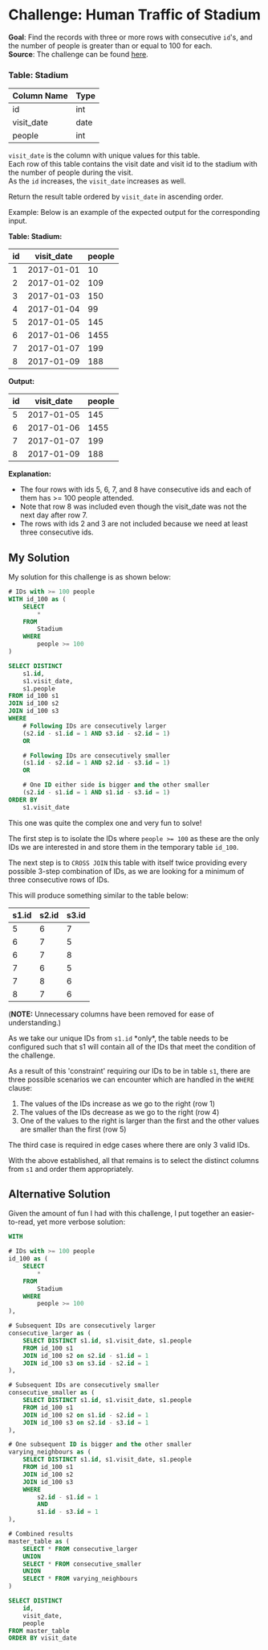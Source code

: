 # Challenge: Human Traffic of Stadium
**Goal**: Find the records with three or more rows with consecutive `id`'s, and the number of people is greater than or equal to 100 for each.\
**Source**: The challenge can be found [here](https://leetcode.com/problems/human-traffic-of-stadium/description/?source=submission-ac).

### Table: Stadium

| Column Name | Type    |
|-------------|---------|
| id          | int     |
| visit_date  | date    |
| people      | int     |

`visit_date` is the column with unique values for this table.  
Each row of this table contains the visit date and visit id to the stadium with the number of people during the visit.  
As the `id` increases, the `visit_date` increases as well.

Return the result table ordered by `visit_date` in ascending order.

Example:
Below is an example of the expected output for the corresponding input.

**Table: Stadium:**

| id | visit_date | people |
|----|------------|--------|
| 1  | 2017-01-01 | 10     |
| 2  | 2017-01-02 | 109    |
| 3  | 2017-01-03 | 150    |
| 4  | 2017-01-04 | 99     |
| 5  | 2017-01-05 | 145    |
| 6  | 2017-01-06 | 1455   |
| 7  | 2017-01-07 | 199    |
| 8  | 2017-01-09 | 188    |

**Output:**

| id | visit_date | people |
|----|------------|--------|
| 5  | 2017-01-05 | 145    |
| 6  | 2017-01-06 | 1455   |
| 7  | 2017-01-07 | 199    |
| 8  | 2017-01-09 | 188    |

**Explanation:**

- The four rows with ids 5, 6, 7, and 8 have consecutive ids and each of them has >= 100 people attended.
- Note that row 8 was included even though the visit_date was not the next day after row 7.
- The rows with ids 2 and 3 are not included because we need at least three consecutive ids.


## My Solution
My solution for this challenge is as shown below:
```sql
# IDs with >= 100 people
WITH id_100 as ( 
    SELECT
        *
    FROM 
        Stadium
    WHERE 
        people >= 100
) 

SELECT DISTINCT
    s1.id, 
    s1.visit_date, 
    s1.people
FROM id_100 s1
JOIN id_100 s2 
JOIN id_100 s3 
WHERE
    # Following IDs are consecutively larger
    (s2.id - s1.id = 1 AND s3.id - s2.id = 1) 
    OR

    # Following IDs are consecutively smaller
    (s1.id - s2.id = 1 AND s2.id - s3.id = 1)
    OR 

    # One ID either side is bigger and the other smaller 
    (s2.id - s1.id = 1 AND s1.id - s3.id = 1) 
ORDER BY
    s1.visit_date
```

This one was quite the complex one and very fun to solve!

The first step is to isolate the IDs where `people >= 100` as these are the only IDs we are interested in and store them in the temporary table `id_100`.

The next step is to `CROSS JOIN` this table with itself twice providing every possible 3-step combination of IDs, as we are looking for a minimum of three consecutive rows of IDs.

This will produce something similar to the table below:

| s1.id | s2.id | s3.id |
| -- | -- | -- |
| 5  | 6  | 7  |
| 6  | 7  | 5  |
| 6  | 7  | 8  |
| 7  | 6  | 5  |
| 7  | 8  | 6  |
| 8  | 7  | 6  |

(**NOTE:** Unnecessary columns have been removed for ease of understanding.)

As we take our unique IDs from `s1.id` \*only\*, the table needs to be configured such that s1 will contain all of the IDs that meet the condition of the challenge.

As a result of this 'constraint' requiring our IDs to be in table `s1`, there are three possible scenarios we can encounter which are handled in the `WHERE` clause:
1. The values of the IDs increase as we go to the right (row 1)
1. The values of the IDs decrease as we go to the right (row 4)
1. One of the values to the right is larger than the first and the other values are smaller than the first (row 5)

The third case is required in edge cases where there are only 3 valid IDs.

With the above established, all that remains is to select the distinct columns from `s1` and order them appropriately.

## Alternative Solution 
Given the amount of fun I had with this challenge, I put together an easier-to-read, yet more verbose solution:
```sql
WITH 

# IDs with >= 100 people
id_100 as ( 
    SELECT
        *
    FROM 
        Stadium
    WHERE 
        people >= 100
),

# Subsequent IDs are consecutively larger
consecutive_larger as (
    SELECT DISTINCT s1.id, s1.visit_date, s1.people
    FROM id_100 s1
    JOIN id_100 s2 on s2.id - s1.id = 1
    JOIN id_100 s3 on s3.id - s2.id = 1
), 

# Subsequent IDs are consecutively smaller
consecutive_smaller as (
    SELECT DISTINCT s1.id, s1.visit_date, s1.people
    FROM id_100 s1
    JOIN id_100 s2 on s1.id - s2.id = 1
    JOIN id_100 s3 on s2.id - s3.id = 1
),

# One subsequent ID is bigger and the other smaller
varying_neighbours as (
    SELECT DISTINCT s1.id, s1.visit_date, s1.people
    FROM id_100 s1
    JOIN id_100 s2 
    JOIN id_100 s3
    WHERE 
        s2.id - s1.id = 1
        AND
        s1.id - s3.id = 1
),

# Combined results
master_table as (
    SELECT * FROM consecutive_larger
    UNION
    SELECT * FROM consecutive_smaller
    UNION
    SELECT * FROM varying_neighbours
)

SELECT DISTINCT
    id, 
    visit_date, 
    people
FROM master_table
ORDER BY visit_date
```































